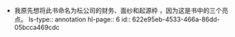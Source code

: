 - 我原先想将此书命名为枟公司的财务、面纱和起源枠 ，因为这是书中的三个亮点。
  ls-type:: annotation
  hl-page:: 6
  id:: 622e95eb-4533-466a-86dd-05bcca469cdc